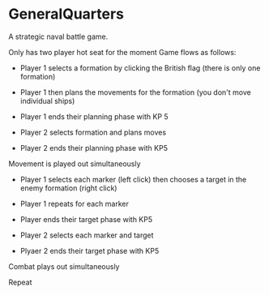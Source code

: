 # GeneralQuarters
A strategic naval battle game.

Only has two player hot seat for the moment
Game flows as follows:

- Player 1 selects a formation by clicking the British flag (there is only one formation)
- Player 1 then plans the movements for the formation (you don't move individual ships)
- Player 1 ends their planning phase with KP 5

- Player 2 selects formation and plans moves
- Player 2 ends their planning phase with KP5

Movement is played out simultaneously

- Player 1 selects each marker (left click) then chooses a target in the enemy formation (right click)
- Player 1 repeats for each marker
- Player ends their target phase with KP5

- Player 2 selects each marker and target
- Plyaer 2 ends their target phase with KP5

Combat plays out simultaneously

Repeat

